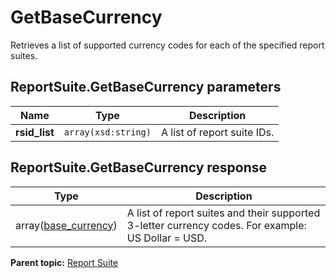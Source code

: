 # GetBaseCurrency

Retrieves a list of supported currency codes for each of the specified report suites.

## ReportSuite.GetBaseCurrency parameters

|Name|Type|Description|
|----|----|-----------|
|**rsid\_list** |`array(xsd:string)` |A list of report suite IDs.|

## ReportSuite.GetBaseCurrency response

|Type|Description|
|----|-----------|
|array([base\_currency](../../data_types/r_base_currency.md#)) |A list of report suites and their supported 3-letter currency codes. For example: US Dollar = USD.|

**Parent topic:** [Report Suite](../../methods/report_suite/c_api_admin_methods_repsuite.md)

